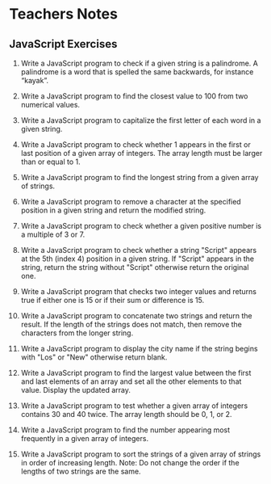 # Teachers Notes

## JavaScript Exercises

1. Write a JavaScript program to check if a given string is a palindrome. A palindrome is a word that is spelled the same backwards, for instance “kayak”. 

2. Write a JavaScript program to find the closest value to 100 from two numerical values. 

3. Write a JavaScript program to capitalize the first letter of each word in a given string.

4. Write a JavaScript program to check whether 1 appears in the first or last position of a given array of integers. The array length must be larger than or equal to 1. 

5. Write a JavaScript program to find the longest string from a given array of strings. 

6. Write a JavaScript program to remove a character at the specified position in a given string and return the modified string.

7. Write a JavaScript program to check whether a given positive number is a multiple of 3 or 7.

8. Write a JavaScript program to check whether a string "Script" appears at the 5th (index 4) position in a given string. If "Script" appears in the string, return the string without "Script" otherwise return the original one.

9. Write a JavaScript program that checks two integer values and returns true if either one is 15 or if their sum or difference is 15.  

10. Write a JavaScript program to concatenate two strings and return the result. If the length of the strings does not match, then remove the characters from the longer string. 

11. Write a JavaScript program to display the city name if the string begins with "Los" or "New" otherwise return blank.

12. Write a JavaScript program to find the largest value between the first and last elements of an array and set all the other elements to that value. Display the updated array.  

13. Write a JavaScript program to test whether a given array of integers contains 30 and 40 twice. The array length should be 0, 1, or 2. 

14. Write a JavaScript program to find the number appearing most frequently in a given array of integers.

15. Write a JavaScript program to sort the strings of a given array of strings in order of increasing length.  Note: Do not change the order if the lengths of two strings are the same.